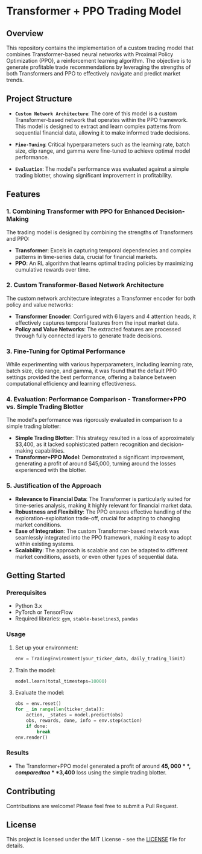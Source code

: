 # Transformer + PPO Trading Model

## Overview

This repository contains the implementation of a custom trading model that combines Transformer-based neural networks with Proximal Policy Optimization (PPO), a reinforcement learning algorithm. The objective is to generate profitable trade recommendations by leveraging the strengths of both Transformers and PPO to effectively navigate and predict market trends.

## Project Structure

- **`Custom Network Architecture`**: The core of this model is a custom Transformer-based network that operates within the PPO framework. This model is designed to extract and learn complex patterns from sequential financial data, allowing it to make informed trade decisions.
  
- **`Fine-Tuning`**: Critical hyperparameters such as the learning rate, batch size, clip range, and gamma were fine-tuned to achieve optimal model performance.

- **`Evaluation`**: The model's performance was evaluated against a simple trading blotter, showing significant improvement in profitability.

## Features

### 1. Combining Transformer with PPO for Enhanced Decision-Making
The trading model is designed by combining the strengths of Transformers and PPO:
- **Transformer**: Excels in capturing temporal dependencies and complex patterns in time-series data, crucial for financial markets.
- **PPO**: An RL algorithm that learns optimal trading policies by maximizing cumulative rewards over time.

### 2. Custom Transformer-Based Network Architecture
The custom network architecture integrates a Transformer encoder for both policy and value networks:
- **Transformer Encoder**: Configured with 6 layers and 4 attention heads, it effectively captures temporal features from the input market data.
- **Policy and Value Networks**: The extracted features are processed through fully connected layers to generate trade decisions.

### 3. Fine-Tuning for Optimal Performance
While experimenting with various hyperparameters, including learning rate, batch size, clip range, and gamma, it was found that the default PPO settings provided the best performance, offering a balance between computational efficiency and learning effectiveness.

### 4. Evaluation: Performance Comparison - Transformer+PPO vs. Simple Trading Blotter
The model's performance was rigorously evaluated in comparison to a simple trading blotter:
- **Simple Trading Blotter**: This strategy resulted in a loss of approximately $3,400, as it lacked sophisticated pattern recognition and decision-making capabilities.
- **Transformer+PPO Model**: Demonstrated a significant improvement, generating a profit of around $45,000, turning around the losses experienced with the blotter.

### 5. Justification of the Approach
- **Relevance to Financial Data**: The Transformer is particularly suited for time-series analysis, making it highly relevant for financial market data.
- **Robustness and Flexibility**: The PPO ensures effective handling of the exploration-exploitation trade-off, crucial for adapting to changing market conditions.
- **Ease of Integration**: The custom Transformer-based network was seamlessly integrated into the PPO framework, making it easy to adopt within existing systems.
- **Scalability**: The approach is scalable and can be adapted to different market conditions, assets, or even other types of sequential data.

## Getting Started

### Prerequisites
- Python 3.x
- PyTorch or TensorFlow
- Required libraries: `gym`, `stable-baselines3`, `pandas`

### Usage
1. Set up your environment:
   ```python
   env = TradingEnvironment(your_ticker_data, daily_trading_limit)
   ```

2. Train the model:
   ```python
   model.learn(total_timesteps=10000)
   ```

3. Evaluate the model:
   ```python
   obs = env.reset()
   for _ in range(len(ticker_data)):
       action, _states = model.predict(obs)
       obs, rewards, done, info = env.step(action)
       if done:
           break
   env.render()
   ```

### Results
- The Transformer+PPO model generated a profit of around **$45,000**, compared to a **$3,400** loss using the simple trading blotter.

## Contributing

Contributions are welcome! Please feel free to submit a Pull Request.

## License

This project is licensed under the MIT License - see the [LICENSE](LICENSE) file for details.
